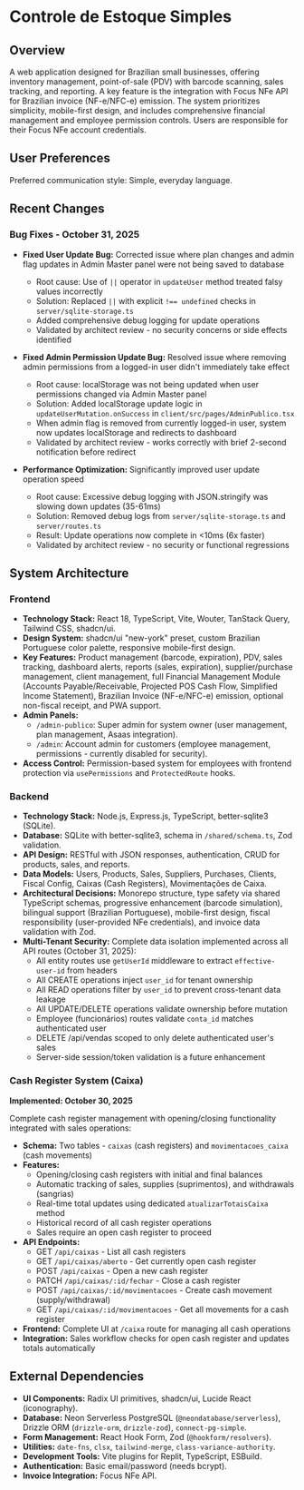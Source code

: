 # Controle de Estoque Simples

## Overview

A web application designed for Brazilian small businesses, offering inventory management, point-of-sale (PDV) with barcode scanning, sales tracking, and reporting. A key feature is the integration with Focus NFe API for Brazilian invoice (NF-e/NFC-e) emission. The system prioritizes simplicity, mobile-first design, and includes comprehensive financial management and employee permission controls. Users are responsible for their Focus NFe account credentials.

## User Preferences

Preferred communication style: Simple, everyday language.

## Recent Changes

### Bug Fixes - October 31, 2025
- **Fixed User Update Bug:** Corrected issue where plan changes and admin flag updates in Admin Master panel were not being saved to database
  - Root cause: Use of `||` operator in `updateUser` method treated falsy values incorrectly
  - Solution: Replaced `||` with explicit `!== undefined` checks in `server/sqlite-storage.ts`
  - Added comprehensive debug logging for update operations
  - Validated by architect review - no security concerns or side effects identified
  
- **Fixed Admin Permission Update Bug:** Resolved issue where removing admin permissions from a logged-in user didn't immediately take effect
  - Root cause: localStorage was not being updated when user permissions changed via Admin Master panel
  - Solution: Added localStorage update logic in `updateUserMutation.onSuccess` in `client/src/pages/AdminPublico.tsx`
  - When admin flag is removed from currently logged-in user, system now updates localStorage and redirects to dashboard
  - Validated by architect review - works correctly with brief 2-second notification before redirect

- **Performance Optimization:** Significantly improved user update operation speed
  - Root cause: Excessive debug logging with JSON.stringify was slowing down updates (35-61ms)
  - Solution: Removed debug logs from `server/sqlite-storage.ts` and `server/routes.ts`
  - Result: Update operations now complete in <10ms (6x faster)
  - Validated by architect review - no security or functional regressions

## System Architecture

### Frontend

- **Technology Stack:** React 18, TypeScript, Vite, Wouter, TanStack Query, Tailwind CSS, shadcn/ui.
- **Design System:** shadcn/ui "new-york" preset, custom Brazilian Portuguese color palette, responsive mobile-first design.
- **Key Features:** Product management (barcode, expiration), PDV, sales tracking, dashboard alerts, reports (sales, expiration), supplier/purchase management, client management, full Financial Management Module (Accounts Payable/Receivable, Projected POS Cash Flow, Simplified Income Statement), Brazilian Invoice (NF-e/NFC-e) emission, optional non-fiscal receipt, and PWA support.
- **Admin Panels:**
    - `/admin-publico`: Super admin for system owner (user management, plan management, Asaas integration).
    - `/admin`: Account admin for customers (employee management, permissions - currently disabled for security).
- **Access Control:** Permission-based system for employees with frontend protection via `usePermissions` and `ProtectedRoute` hooks.

### Backend

- **Technology Stack:** Node.js, Express.js, TypeScript, better-sqlite3 (SQLite).
- **Database:** SQLite with better-sqlite3, schema in `/shared/schema.ts`, Zod validation.
- **API Design:** RESTful with JSON responses, authentication, CRUD for products, sales, and reports.
- **Data Models:** Users, Products, Sales, Suppliers, Purchases, Clients, Fiscal Config, Caixas (Cash Registers), Movimentações de Caixa.
- **Architectural Decisions:** Monorepo structure, type safety via shared TypeScript schemas, progressive enhancement (barcode simulation), bilingual support (Brazilian Portuguese), mobile-first design, fiscal responsibility (user-provided NFe credentials), and invoice data validation with Zod.
- **Multi-Tenant Security:** Complete data isolation implemented across all API routes (October 31, 2025):
  - All entity routes use `getUserId` middleware to extract `effective-user-id` from headers
  - All CREATE operations inject `user_id` for tenant ownership
  - All READ operations filter by `user_id` to prevent cross-tenant data leakage
  - All UPDATE/DELETE operations validate ownership before mutation
  - Employee (funcionários) routes validate `conta_id` matches authenticated user
  - DELETE /api/vendas scoped to only delete authenticated user's sales
  - Server-side session/token validation is a future enhancement

### Cash Register System (Caixa)

**Implemented: October 30, 2025**

Complete cash register management with opening/closing functionality integrated with sales operations:

- **Schema:** Two tables - `caixas` (cash registers) and `movimentacoes_caixa` (cash movements)
- **Features:**
  - Opening/closing cash registers with initial and final balances
  - Automatic tracking of sales, supplies (suprimentos), and withdrawals (sangrias)
  - Real-time total updates using dedicated `atualizarTotaisCaixa` method
  - Historical record of all cash register operations
  - Sales require an open cash register to proceed
- **API Endpoints:**
  - GET `/api/caixas` - List all cash registers
  - GET `/api/caixas/aberto` - Get currently open cash register
  - POST `/api/caixas` - Open a new cash register
  - PATCH `/api/caixas/:id/fechar` - Close a cash register
  - POST `/api/caixas/:id/movimentacoes` - Create cash movement (supply/withdrawal)
  - GET `/api/caixas/:id/movimentacoes` - Get all movements for a cash register
- **Frontend:** Complete UI at `/caixa` route for managing all cash operations
- **Integration:** Sales workflow checks for open cash register and updates totals automatically

## External Dependencies

- **UI Components:** Radix UI primitives, shadcn/ui, Lucide React (iconography).
- **Database:** Neon Serverless PostgreSQL (`@neondatabase/serverless`), Drizzle ORM (`drizzle-orm`, `drizzle-zod`), `connect-pg-simple`.
- **Form Management:** React Hook Form, Zod (`@hookform/resolvers`).
- **Utilities:** `date-fns`, `clsx`, `tailwind-merge`, `class-variance-authority`.
- **Development Tools:** Vite plugins for Replit, TypeScript, ESBuild.
- **Authentication:** Basic email/password (needs bcrypt).
- **Invoice Integration:** Focus NFe API.